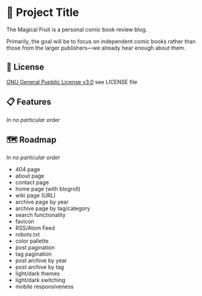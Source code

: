 # 👑 Project Title

The Magical Fruit is a personal comic book review blog.

Primarily, the goal will be to focus on independent comic books rather than those from the larger publishers—we already hear enough about them.

## 🧾 License

[GNU General Pupblic License v3.0](https://choosealicense.com/licenses/gpl-3.0/) see LICENSE file

## 📋 Features

_In no particular order_


## 🗺️ Roadmap

_In no particular order_

- 404 page
- about page
- contact page
- home page (with blogroll)
- wiki page (URL)
- archive page by year
- archive page by tag/category
- search functionality
- favicon
- RSS/Atom Feed
- robots.txt
- color pallette
- post pagination
- tag pagination
- post archive by year
- post archive by tag
- light/dark themes
- light/dark switching
- mobile responsiveness
